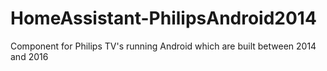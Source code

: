 # HomeAssistant-PhilipsAndroid2014
Component for Philips TV's running Android which are built between 2014 and 2016
